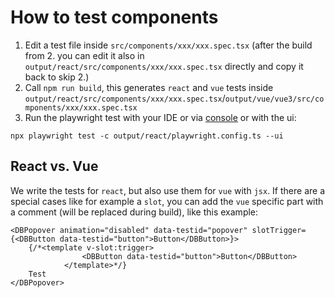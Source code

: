 # How to test components

1. Edit a test file inside `src/components/xxx/xxx.spec.tsx` (after the build from 2. you can edit it also in `output/react/src/components/xxx/xxx.spec.tsx` directly and copy it back to skip 2.)
2. Call `npm run build`, this generates `react` and `vue` tests inside `output/react/src/components/xxx/xxx.spec.tsx`/`output/vue/vue3/src/components/xxx/xxx.spec.tsx`
3. Run the playwright test with your IDE or via [console](https://playwright.dev/docs/running-tests) or with the ui:

```shell
npx playwright test -c output/react/playwright.config.ts --ui
```

## React vs. Vue

We write the tests for `react`, but also use them for `vue` with `jsx`. If there are a special cases like for example a `slot`, you can add the `vue` specific part with a comment (will be replaced during build), like this example:

```tsx
<DBPopover animation="disabled" data-testid="popover" slotTrigger={<DBButton data-testid="button">Button</DBButton>}>
	{/*<template v-slot:trigger>
				<DBButton data-testid="button">Button</DBButton>
			</template>*/}
	Test
</DBPopover>
```
